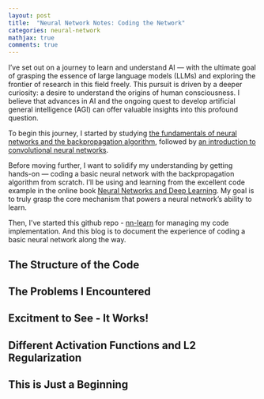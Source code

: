 ```yaml
---
layout: post
title:  "Neural Network Notes: Coding the Network"
categories: neural-network
mathjax: true
comments: true
---
```


I’ve set out on a journey to learn and understand AI — with the ultimate goal of grasping the essence of large language models (LLMs) and exploring the frontier of research in this field freely. This pursuit is driven by a deeper curiosity: a desire to understand the origins of human consciousness. I believe that advances in AI and the ongoing quest to develop artificial general intelligence (AGI) can offer valuable insights into this profound question. 

To begin this journey, I started by studying [the fundamentals of neural networks and the backpropagation algorithm](https://wayne82.github.io/neural-network/2025/03/30/Neural-Network-Notes-The-Basics-and-Backpropagation.html), followed by [an introduction to convolutional neural networks](https://wayne82.github.io/neural-network/2025/05/15/Neural-Network-Notes-CNN.html). 

Before moving further, I want to solidify my understanding by getting hands-on — coding a basic neural network with the backpropagation algorithm from scratch. I’ll be using and learning from the excellent code example in the online book [Neural Networks and Deep Learning](http://neuralnetworksanddeeplearning.com/chap1.html#implementing_our_network_to_classify_digits). My goal is to truly grasp the core mechanism that powers a neural network’s ability to learn.

Then, I've started this github repo - [nn-learn](https://github.com/Wayne82/nn-learn) for managing my code implementation. And this blog is to document the experience of coding a basic neural network along the way.

## The Structure of the Code

## The Problems I Encountered

## Excitment to See - It Works!

## Different Activation Functions and L2 Regularization

## This is Just a Beginning
